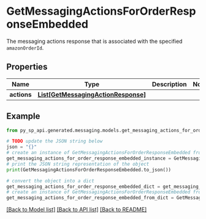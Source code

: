 # GetMessagingActionsForOrderResponseEmbedded

The messaging actions response that is associated with the specified `amazonOrderId`.

## Properties

Name | Type | Description | Notes
------------ | ------------- | ------------- | -------------
**actions** | [**List[GetMessagingActionResponse]**](GetMessagingActionResponse.md) |  | 

## Example

```python
from py_sp_api.generated.messaging.models.get_messaging_actions_for_order_response_embedded import GetMessagingActionsForOrderResponseEmbedded

# TODO update the JSON string below
json = "{}"
# create an instance of GetMessagingActionsForOrderResponseEmbedded from a JSON string
get_messaging_actions_for_order_response_embedded_instance = GetMessagingActionsForOrderResponseEmbedded.from_json(json)
# print the JSON string representation of the object
print(GetMessagingActionsForOrderResponseEmbedded.to_json())

# convert the object into a dict
get_messaging_actions_for_order_response_embedded_dict = get_messaging_actions_for_order_response_embedded_instance.to_dict()
# create an instance of GetMessagingActionsForOrderResponseEmbedded from a dict
get_messaging_actions_for_order_response_embedded_from_dict = GetMessagingActionsForOrderResponseEmbedded.from_dict(get_messaging_actions_for_order_response_embedded_dict)
```
[[Back to Model list]](../README.md#documentation-for-models) [[Back to API list]](../README.md#documentation-for-api-endpoints) [[Back to README]](../README.md)


